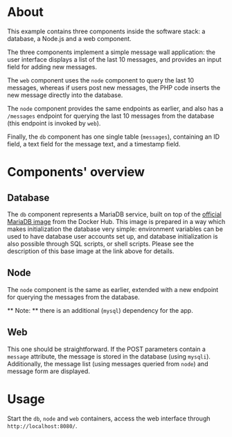 # About

This example contains three components inside the software stack: a database,
a Node.js and a web component.

The three components implement a simple message wall application: the user
interface displays a list of the last 10 messages, and provides an input field
for adding new messages.

The `web` component uses the `node` component to query the last 10 messages,
whereas if users post new messages, the PHP code inserts the new message
directly into the database.

The `node` component provides the same endpoints as earlier, and also has a
`/messages` endpoint for querying the last 10 messages from the database (this
endpoint is invoked by `web`).

Finally, the `db` component has one single table (`messages`), containing an
ID field, a text field for the message text, and a timestamp field.

# Components' overview

## Database

The `db` component represents a MariaDB service, built on top of the [official
MariaDB image](https://hub.docker.com/_/mariadb) from the Docker Hub. This image
is prepared in a way which makes initialization the database very simple:
environment variables can be used to have database user accounts set up, and
database initialization is also possible through SQL scripts, or shell scripts.
Please see the description of this base image at the link above for details.

## Node

The `node` component is the same as earlier, extended with a new endpoint for
querying the messages from the database.

** Note: ** there is an additional (`mysql`) dependency for the app.

## Web

This one should be straightforward. If the POST parameters contain a `message`
attribute, the message is stored in the database (using `mysqli`). Additionally,
the message list (using messages queried from `node`) and message form are
displayed.

# Usage

Start the `db`, `node` and `web` containers, access the web interface through
`http://localhost:8080/`.
